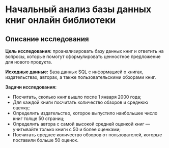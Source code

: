 # Начальный анализ базы данных книг онлайн библиотеки
## Описание исследования
**Цель исследования:** проанализировать базу данных книг и ответить на вопросы, которые помогут сформулировать ценностное предложение для нового продукта.

**Исходные данные:** База данных SQL c информацией о книгах, издательствах, авторах, а также пользовательскими обзорами книг. 

**Задачи исследования:**
- Посчитать, сколько книг вышло после 1 января 2000 года;
- Для каждой книги посчитать количество обзоров и среднюю оценку;
- Определить издательство, которое выпустило наибольшее число книг толще 50 страниц;
- Определить автора с самой высокой средней оценкой книг — учитывайте только книги с 50 и более оценками;
- Посчитать среднее количество обзоров от пользователей, которые поставили больше 50 оценок.